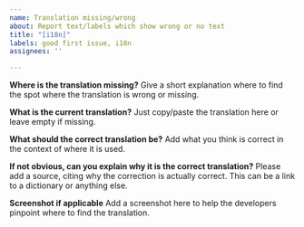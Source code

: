 ```yaml
---
name: Translation missing/wrong
about: Report text/labels which show wrong or no text
title: "[i18n]"
labels: good first issue, i18n
assignees: ''

---
```


**Where is the translation missing?**
Give a short explanation where to find the spot where the translation is wrong or missing.

**What is the current translation?**
Just copy/paste the translation here or leave empty if missing.

**What should the correct translation be?**
Add what you think is correct in the context of where it is used.

**If not obvious, can you explain why it is the correct translation?**
Please add a source, citing why the correction is actually correct. This can be a link to a dictionary or anything else.

**Screenshot if applicable**
Add a screenshot here to help the developers pinpoint where to find the translation.
